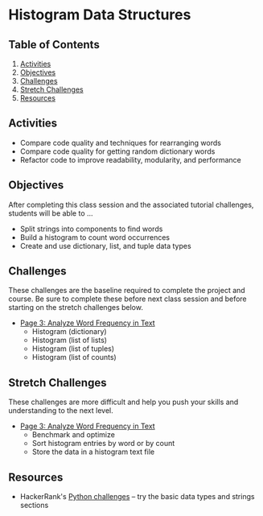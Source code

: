 # Histogram Data Structures

<!-- omit in toc -->
## Table of Contents

1. [Activities](#activities)
1. [Objectives](#objectives)
1. [Challenges](#challenges)
1. [Stretch Challenges](#stretch-challenges)
1. [Resources](#resources)

## Activities
- Compare code quality and techniques for rearranging words
- Compare code quality for getting random dictionary words
- Refactor code to improve readability, modularity, and performance

## Objectives
After completing this class session and the associated tutorial challenges, students will be able to ...
- Split strings into components to find words
- Build a histogram to count word occurrences
- Create and use dictionary, list, and tuple data types

## Challenges
These challenges are the baseline required to complete the project and course.
Be sure to complete these before next class session and before starting on the stretch challenges below.
- [Page 3: Analyze Word Frequency in Text]
    - Histogram (dictionary)
    - Histogram (list of lists)
    - Histogram (list of tuples)
    - Histogram (list of counts)

## Stretch Challenges
These challenges are more difficult and help you push your skills and understanding to the next level.
- [Page 3: Analyze Word Frequency in Text]
    - Benchmark and optimize
    - Sort histogram entries by word or by count
    - Store the data in a histogram text file

## Resources
- HackerRank's [Python challenges](https://www.hackerrank.com/domains/python/py-basic-data-types) – try the basic data types and strings sections


[Page 3: Analyze Word Frequency in Text]: https://www.makeschool.com/academy/tutorial/tweet-generator-data-structures-probability-with-python/analyze-word-frequency-in-text-372496dc-c68b-4752-b656-e32b69a3d45b
